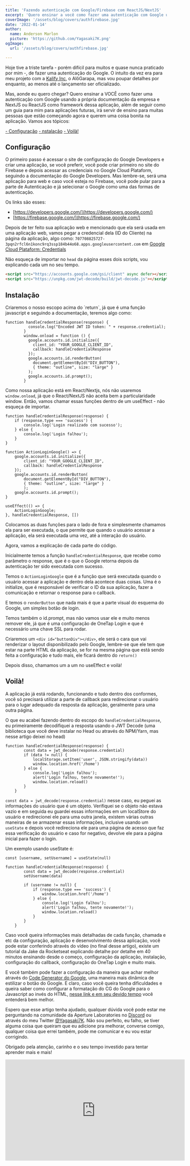 ```yaml
---
title: 'Fazendo autenticação com Google/Firebase com ReactJS/NextJS'
excerpt: 'Quero ensinar a você como fazer uma autenticação com Google usando a própria documentação da empresa e NextJS ou ReactJS como framework dessa aplicação, além de seguir como um guia para mim, irá seguir de ensino para muitas pessoas ...'
coverImage: '/assets/blog/covers/authfirebase.jpg'
date: '2022-01-14'
author:
  name: Anderson Marlon
  picture: 'https://github.com/Yagasaki7K.png'
ogImage:
  url: '/assets/blog/covers/authfirebase.jpg'

---
```


Hoje tive a triste tarefa - porém difícil para muitos e quase nunca praticado por mim -, de fazer uma autenticação do Google. O intuíto da vez era para meu projeto com a [Kalify Inc](https://kalify.netlify.com/), o AlôGarapa, mas vou poupar detalhes por enquanto, ao menos até o lançamento ser oficializado.

Mas, aonde eu quero chegar? Quero ensinar a VOCÊ como fazer uma autenticação com Google usando a própria documentação da empresa e NextJS ou ReactJS como framework dessa aplicação, além de seguir como um guia para mim para aplicações futuras, irá servir de ensino para muitas pessoas que estão começando agora e querem uma coisa bonita na aplicação. Vamos aos tópicos:

<a href="configuration">- Configuração</a>
<a href="installing">- nstalação</a>
<a href="#voila">- Voilà!</a>

<h2 id="configuration">Configuração</h2>
O primeiro passo é acessar o site de configuração do Google Developers e criar uma aplicação, se você preferir, você pode criar primeiro no site do Firebase e depois acessar as credenciais no Google Cloud Plataform, seguindo a documentação do Google Developers. Mas lembre-se, será uma aplicação para web e caso você esteja no Firebase, você pode pular para a parte de Autenticação e já selecionar o Google como uma das formas de autenticação.

Os links são esses: 
- [https://developers.google.com/](https://developers.google.com/)
- [https://firebase.google.com/](https://firebase.google.com/)

Depois de ter feito sua aplicação web e mencionado que ela será usada em uma aplicação web, vamos pegar a credencial dela (ID do Cliente) na página da aplicação, algo como: `707708825727-3pqn2rfcl6n1konc9rq3ssp184b44o68.apps.googleusercontent.com` em [Google Cloud Plataform: Credentials](https://console.cloud.google.com/apis/credentials)

Não esqueça de importar no `head` da página esses dois scripts, vou explicando cada um no seu tempo.

```HTML
<script src="https://accounts.google.com/gsi/client" async defer></script>
<script src="https://unpkg.com/jwt-decode/build/jwt-decode.js"></script>
```

<h2 id="installing">Instalação</h2>
Criaremos o nosso escopo acima do `return`, já que é uma função javascript e seguindo a documentação, teremos algo como:

```JS
function handleCredentialResponse(response) {
          console.log("Encoded JWT ID token: " + response.credential);
        }
        window.onload = function () {
          google.accounts.id.initialize({
            client_id: "YOUR_GOOGLE_CLIENT_ID",
            callback: handleCredentialResponse
          });
          google.accounts.id.renderButton(
            document.getElementById("DIV_BUTTON"),
            { theme: "outline", size: "large" }  
          );
          google.accounts.id.prompt();
        }
```

Como nossa aplicação está em React/Nextjs, nós não usaremos `window.onload`, já que o React/NextJS não aceita bem a particularidade window.
Então, vamos chamar essas funções dentro de um useEffect - não esqueça de importar.

```JS
function handleCredentialResponse(response) {
    if (response.type === 'success') {
        console.log('Login realizado com sucesso');
    } else {
        console.log('Login falhou');
    }
}

function ActionLoginGoogle() => {
    google.accounts.id.initialize({
        client_id: "YOUR_GOOGLE_CLIENT_ID",
        callback: handleCredentialResponse
    });
    google.accounts.id.renderButton(
        document.getElementById("DIV_BUTTON"),
        { theme: "outline", size: "large" }
        );
    google.accounts.id.prompt();
}

useEffect(() => {
    ActionLoginGoogle;
}, handleCredentialResponse, [])
```

Colocamos as duas funções para o lado de fora e simplesmente chamamos ela para ser executada, o que permite que quando o usuário 
acessar a aplicação, ela será executada uma vez, até a interação do usuário.

Agora, vamos a explicação de cada parte do código.

Inicialmente temos a função `handleCredentialResponse`, que recebe como parâmetro o response, que é o que o Google retorna depois
da autenticação ter sido executada com sucesso.

Temos o `ActionLoginGoogle` que é a função que será executada quando o usuário acessar a aplicação e dentro dela acontece duas coisas.
Uma é o initialize, que é responsável de verificar o ID da sua aplicação, fazer a comunicação e retornar o response para o callback.

E temos o `renderButton` que nada mais é que a parte visual do esquema do Google, um simples botão de login.

Temos também o id.prompt, mas não vamos usar ele e muito menos remover ele, já que é uma configuração de OneTap Login e que é necessário uma chave SSL para rodar.

Criaremos um `<div id="buttonDiv"></div>`, ele será o cara que vai renderizar o layout disponibilizado pelo Google, lembre-se que ele
tem que estar na parte HTML da aplicação, se for na mesma página que está sendo feita a configuração e tudo mais, ele ficará dentro do `return()`

Depois disso, chamamos um a um no useEffect e voilà!

<h2 id="voila">Voilà!</h2>

A aplicação já está rodando, funcionando e tudo dentro dos conformes, você só precisará utilizar a parte de callback para redirecionar o usuário para
o lugar adequado da resposta da aplicação, geralmente para uma outra página. 

O que eu acabei fazendo dentro do escopo do `handleCredentialResponse`, eu primeiramente decodifiquei a resposta usando o JWT Decode 
(uma biblioteca que você deve instalar no Head ou através do NPM/Yarn, mas nesse artigo deixei no head) 

```JS
function handleCredentialResponse(response) {
        const data = jwt_decode(response.credential)
        if (data != null) {
            localStorage.setItem('user', JSON.stringify(data))
            window.location.href('/home')
        } else {
            console.log('Login falhou');
            alert('Login falhou, tente novamente!');
            window.location.reload()
        }
    }
```

`const data = jwt_decode(response.credential)` nesse caso, eu peguei as informações do usuário que é um objeto. Verifiquei se o objeto não estava vazio
e em seguida eu guardei essas informações em um localStore do usuário e redirecionei ele para uma outra janela, existem várias outras maneiras de se armazenar
essas informações, inclusive usando um `useState` e depois você redireciona ele para uma página de acesso que faz essa verificação do usuário e caso for negativo,
devolve ele para a página inicial para fazer o login.

Um exemplo usando useState é:

```JS
const [username, setUsername] = useState(null)

function handleCredentialResponse(response) {
        const data = jwt_decode(response.credential)
        setUsername(data)

        if (username != null) {
            if (response.type === 'success') {
                window.location.href('/home')
            } else {
                console.log('Login falhou');
                alert('Login falhou, tente novamente!');
                window.location.reload()
            }
        }
    }
```

Caso você queira informações mais detalhadas de cada função, chamada e etc da configuração, aplicação e desenvolvimento dessa aplicação, você pode estar
conferindo através do vídeo (no final desse artigo), existe um tutorial da Jake da Rocketseat explicando detalhe por detalhe em 40 minutos ensinando desde o começo, configuração da aplicação, instalação, configuração do callback, configuração do OneTap Login e muito mais.

E você também pode fazer a configuração da maneira que achar melhor através do [Code Generator do Google](https://developers.google.com/identity/gsi/web/tools/configurator),
uma maneira mais dinâmica de estilizar o botão do Google. E claro, caso você queira tenha dificuldades e queira saber como configurar a formatação do CG do Google para o Javascript ao invés do HTML, [nesse link e em seu devido tempo](https://youtu.be/92RkvBuIcts?t=1836) você entenderá bem melhor.

Espero que esse artigo tenha ajudado, qualquer dúvida você pode estar me perguntando na comunidade da Aperture Laboratories no [Discord](https://discord.gg/nyTRNSV) ou através do meu Twitter [@Yagasaki7K](https://twitter.com/Yagasaki7K). Não sou perfeito, eu falho, se tiver alguma coisa que queiram que eu adicione pra melhorar, converse comigo, qualquer coisa que errei também, pode me comunicar e eu vou estar corrigindo. 

Obrigado pela atenção, carinho e o seu tempo investido para tentar aprender mais e mais!

<div align="center">
<iframe width="560" height="315" src="https://www.youtube.com/embed/92RkvBuIcts" title="YouTube" frameborder="0" allow="accelerometer; autoplay; clipboard-write; encrypted-media; gyroscope; picture-in-picture" allowfullscreen></iframe>
</div>